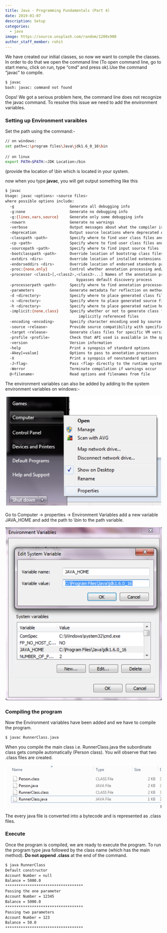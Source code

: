 ```yaml
---
title: Java - Programming Fundamentals (Part 4)
date: 2019-01-07
description: Setup
categories:
  - java
image: https://source.unsplash.com/random/1200x900
author_staff_member: rohit
---
```


We have created our initial classes, so now we want to compile the classes. In order to do that we open the command line (To open command line, go to start menu, click on run, type “cmd” and press ok).Use the command “javac” to compile.

```bash
$ javac
bash: javac: command not found
```
Oops! We got a serious problem here, the command line does not recognize the javac command. To resolve this issue we need to add the environment variables.

### Setting up Environment varaibles
Set the path using the command:-
```bash
// on windows:
set path=c:\program files\Java\jdk1.6_0_16\bin

// on linux
export PATH=$PATH:<JDK Location>/bin
```
(provide the location of <jdk>\bin which is located in your system.

now when you type **javac**, you will get output something like this
```bash
$ javac
Usage: javac <options> <source files>
where possible options include:
  -g                         Generate all debugging info
  -g:none                    Generate no debugging info
  -g:{lines,vars,source}     Generate only some debugging info
  -nowarn                    Generate no warnings
  -verbose                   Output messages about what the compiler is doing
  -deprecation               Output source locations where deprecated APIs are used
  -classpath <path>          Specify where to find user class files and annotation processors
  -cp <path>                 Specify where to find user class files and annotation processors
  -sourcepath <path>         Specify where to find input source files
  -bootclasspath <path>      Override location of bootstrap class files
  -extdirs <dirs>            Override location of installed extensions
  -endorseddirs <dirs>       Override location of endorsed standards path
  -proc:{none,only}          Control whether annotation processing and/or compilation is done.
  -processor <class1>[,<class2>,<class3>...] Names of the annotation processors to run; 
                                bypasses default discovery process
  -processorpath <path>      Specify where to find annotation processors
  -parameters                Generate metadata for reflection on method parameters
  -d <directory>             Specify where to place generated class files
  -s <directory>             Specify where to place generated source files
  -h <directory>             Specify where to place generated native header files
  -implicit:{none,class}     Specify whether or not to generate class files for 
                                 implicitly referenced files
  -encoding <encoding>       Specify character encoding used by source files
  -source <release>          Provide source compatibility with specified release
  -target <release>          Generate class files for specific VM version
  -profile <profile>         Check that API used is available in the specified profile
  -version                   Version information
  -help                      Print a synopsis of standard options
  -Akey[=value]              Options to pass to annotation processors
  -X                         Print a synopsis of nonstandard options
  -J<flag>                   Pass <flag> directly to the runtime system
  -Werror                    Terminate compilation if warnings occur
  @<filename>                Read options and filenames from file

``` 

The environment variables can also be added by adding to the system environment variables on windows:-

![System Environment](/images/java/j-1.png)

Go to Computer -> properties -> Environment Variables add a new variable JAVA_HOME and add the path to <jdk>\bin to the path variable.

![System Environment](/images/java/j-2.png)

### Compiling the program
Now the Environment variables have been added and we have to compile the program.

```bash
$ javac RunnerClass.java
```
When you compile the main class i.e. RunnerClass.java the subordinate class gets compile automatically (Person class). You will observe that two .class files are created.

![Class files](/images/java/j-3.png)

The every java file is converted into a bytecode and is represented as .class files.


### Execute
Once the program is compiled, we are ready to execute the program. To run the program type java followed by the class name (which has the main method). **Do not append .class** at the end of the command.

```bash
$ java RunnerClass
Default constructor
Account Number = null
Balance = 5000.0
***********************************
Passing the one parameter
Account Number = 12345
Balance = 5000.0
***********************************
Passing two parameters
Account Number = 123
Balance = 50.0
***********************************
```
